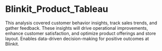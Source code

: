 # Blinkit_Product_Tableau
This analysis covered customer behavior insights, track sales trends, and gather feedback. These insights will drive operational improvements,  enhance customer satisfaction, and optimize product offerings and store layout. Enables data-driven decision-making for positive outcomes at Blinkit. 

